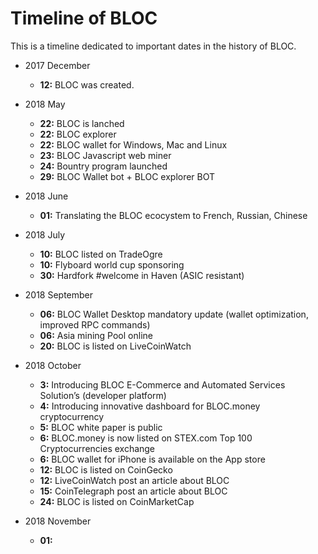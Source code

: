 # Timeline of BLOC

This is a timeline dedicated to important dates in the history of BLOC.

- 2017 December
     - **12:** BLOC was created.

- 2018 May
     * **22:** BLOC is lanched
     * **22:** BLOC explorer
     * **22:** BLOC wallet for Windows, Mac and Linux
     * **23:** BLOC Javascript web miner
     * **24:** Bountry program launched
     * **29:** BLOC Wallet bot + BLOC explorer BOT

- 2018 June
     * **01:** Translating the BLOC ecocystem to French, Russian, Chinese

- 2018 July
     * **10:** BLOC listed on TradeOgre
     * **10:** Flyboard world cup sponsoring
     * **30:** Hardfork #welcome in Haven (ASIC resistant)

- 2018 September
     * **06:** BLOC Wallet Desktop mandatory update (wallet optimization, improved RPC commands)
     * **06:** Asia mining Pool online
     * **20:** BLOC is listed on LiveCoinWatch

- 2018 October
     * **3:** Introducing BLOC E-Commerce and Automated Services Solution’s (developer platform)
     * **4:** Introducing innovative dashboard for BLOC.money cryptocurrency
     * **5:** BLOC white paper is public
     * **6:** BLOC.money is now listed on STEX.com Top 100 Cryptocurrencies exchange
     * **6:** BLOC wallet for iPhone is available on the App store
     * **12:** BLOC is listed on CoinGecko
     * **12:** LiveCoinWatch post an article about BLOC
     * **15:** CoinTelegraph post an article about BLOC
     * **24:** BLOC is listed on CoinMarketCap

- 2018 November
     * **01:** 
